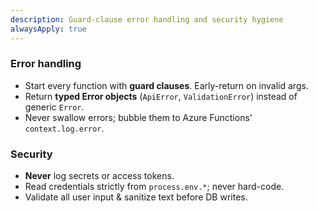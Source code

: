 ```yaml
---
description: Guard-clause error handling and security hygiene
alwaysApply: true
---
```


### Error handling
- Start every function with **guard clauses**. Early-return on invalid args.
- Return **typed Error objects** (`ApiError`, `ValidationError`) instead of generic `Error`.
- Never swallow errors; bubble them to Azure Functions' `context.log.error`.

### Security
- **Never** log secrets or access tokens.
- Read credentials strictly from `process.env.*`; never hard-code.
- Validate all user input & sanitize text before DB writes. 